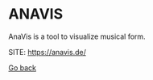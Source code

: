 # ANAVIS

 AnaVis is a tool to visualize musical form.
 
 SITE: https://anavis.de/

 [Go back](https://portable-linux-apps.github.io/apps.html)
